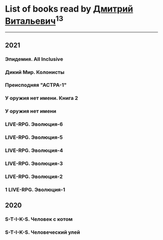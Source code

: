 # List of books read by [Дмитрий Витальевич](https://plus.google.com/u/0/116650782618177766821/)<sup>13</sup>
---

## 2021

### Эпидемия. All Inclusive


### Дикий Мир. Колонисты


### Преисподняя "АСТРА-1"


### У оружия нет имени. Книга 2


### У оружия нет имени


### LIVE-RPG. Эволюция-6


### LIVE-RPG. Эволюция-5


### LIVE-RPG. Эволюция-4


### LIVE-RPG. Эволюция-3


### LIVE-RPG. Эволюция-2


### 1 LIVE-RPG. Эволюция-1



## 2020

### S-T-I-K-S. Человек с котом


### S-T-I-K-S. Человеческий улей



